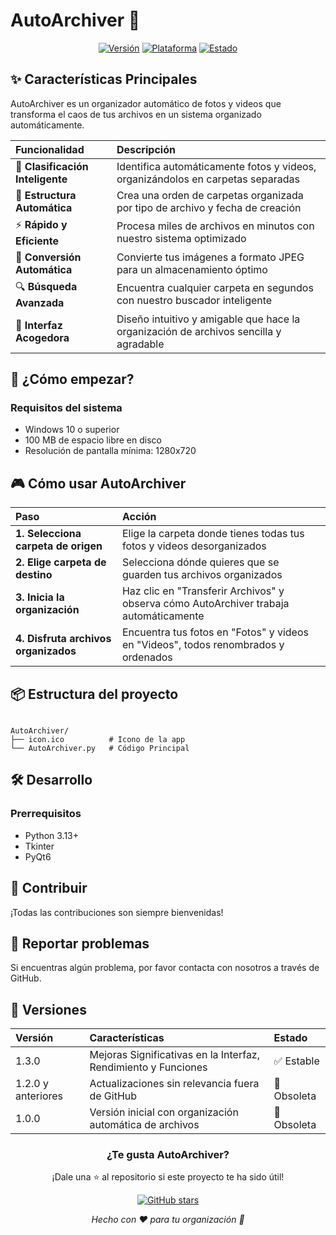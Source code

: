 # AutoArchiver 📁

<div align="center">

[![Versión](https://img.shields.io/badge/Versión-1.3.0-success)](https://www.dropbox.com/scl/fi/3apb80dimnxq62r8ecg86/AutoArchiver-Setup.exe?rlkey=ogclguq90xenlsgylcbh6m7h5&st=h0ze9vf7&dl=1)
[![Plataforma](https://img.shields.io/badge/Plataforma-Windows-informational)](https://www.microsoft.com/windows)
[![Estado](https://img.shields.io/badge/Estado-Activo-brightgreen)](https://github.com/TheKeProjects)

</div>

## ✨ Características Principales

AutoArchiver es un organizador automático de fotos y videos que transforma el caos de tus archivos en un sistema organizado automáticamente.

| Funcionalidad | Descripción |
| :--- | :--- |
| 🤖 **Clasificación Inteligente** | Identifica automáticamente fotos y videos, organizándolos en carpetas separadas |
| 📂 **Estructura Automática** | Crea una orden de carpetas organizada por tipo de archivo y fecha de creación |
| ⚡ **Rápido y Eficiente** | Procesa miles de archivos en minutos con nuestro sistema optimizado |
| 🔄 **Conversión Automática** | Convierte tus imágenes a formato JPEG para un almacenamiento óptimo |
| 🔍 **Búsqueda Avanzada** | Encuentra cualquier carpeta en segundos con nuestro buscador inteligente |
| 🎨 **Interfaz Acogedora** | Diseño intuitivo y amigable que hace la organización de archivos sencilla y agradable |

## 🚀 ¿Cómo empezar?

### Requisitos del sistema
- Windows 10 o superior
- 100 MB de espacio libre en disco
- Resolución de pantalla mínima: 1280x720

## 🎮 Cómo usar AutoArchiver

| Paso | Acción |
| :--- | :--- |
| **1. Selecciona carpeta de origen** | Elige la carpeta donde tienes todas tus fotos y videos desorganizados |
| **2. Elige carpeta de destino** | Selecciona dónde quieres que se guarden tus archivos organizados |
| **3. Inicia la organización** | Haz clic en "Transferir Archivos" y observa cómo AutoArchiver trabaja automáticamente |
| **4. Disfruta archivos organizados** | Encuentra tus fotos en "Fotos" y videos en "Videos", todos renombrados y ordenados |

## 📦 Estructura del proyecto

```

AutoArchiver/
├── icon.ico          # Icono de la app
└── AutoArchiver.py   # Código Principal

```

## 🛠️ Desarrollo

### Prerrequisitos
- Python 3.13+
- Tkinter
- PyQt6

## 🤝 Contribuir

¡Todas las contribuciones son siempre bienvenidas!  

## 🐛 Reportar problemas

Si encuentras algún problema, por favor contacta con nosotros a través de GitHub.

## 🌟 Versiones

| Versión | Características | Estado |
| :--- | :--- | :--- |
| 1.3.0 | Mejoras Significativas en la Interfaz, Rendimiento y Funciones | ✅ Estable |
| 1.2.0 y anteriores | Actualizaciones sin relevancia fuera de GitHub | 🚫 Obsoleta |
| 1.0.0 | Versión inicial con organización automática de archivos | 🚫 Obsoleta |

<div align="center">

### ¿Te gusta AutoArchiver?

¡Dale una ⭐ al repositorio si este proyecto te ha sido útil!

[![GitHub stars](https://img.shields.io/github/stars/TheKeProjects?style=social)](https://github.com/TheKeProjects)

*Hecho con ❤️ para tu organización 📁*

</div>
